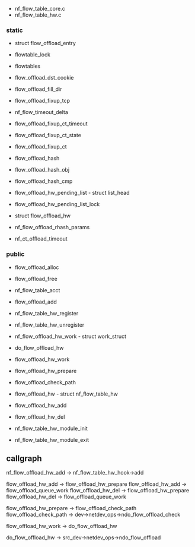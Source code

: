 



* nf_flow_table_core.c
* nf_flow_table_hw.c

### static

* struct flow_offload_entry

* flowtable_lock
* flowtables


* flow_offload_dst_cookie
* flow_offload_fill_dir
* flow_offload_fixup_tcp
* nf_flow_timeout_delta
* flow_offload_fixup_ct_timeout
* flow_offload_fixup_ct_state
* flow_offload_fixup_ct

* flow_offload_hash
* flow_offload_hash_obj
* flow_offload_hash_cmp


* flow_offload_hw_pending_list - struct list_head
* flow_offload_hw_pending_list_lock
* struct flow_offload_hw



* nf_flow_offload_rhash_params

* nf_ct_offload_timeout


### public

* flow_offload_alloc
* flow_offload_free
* nf_flow_table_acct

* flow_offload_add


* nf_flow_table_hw_register
* nf_flow_table_hw_unregister

* nf_flow_offload_hw_work - struct work_struct
* do_flow_offload_hw
* flow_offload_hw_work


* flow_offload_hw_prepare
* flow_offload_check_path

* flow_offload_hw - struct nf_flow_table_hw
* flow_offload_hw_add
* flow_offload_hw_del

* nf_flow_table_hw_module_init
* nf_flow_table_hw_module_exit

## callgraph

nf_flow_offload_hw_add -> nf_flow_table_hw_hook->add

flow_offload_hw_add -> flow_offload_hw_prepare
flow_offload_hw_add -> flow_offload_queue_work
flow_offload_hw_del -> flow_offload_hw_prepare
flow_offload_hw_del -> flow_offload_queue_work

flow_offload_hw_prepare -> flow_offload_check_path
flow_offload_check_path -> dev->netdev_ops->ndo_flow_offload_check


flow_offload_hw_work -> do_flow_offload_hw

do_flow_offload_hw -> src_dev->netdev_ops->ndo_flow_offload